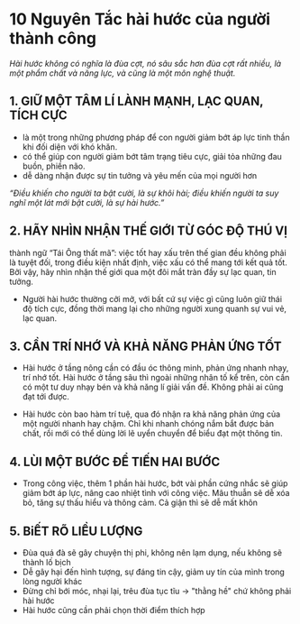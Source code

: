 # 10 Nguyên Tắc hài hước của người thành công

<i> Hài hước không có nghĩa là đùa cợt, nó sâu sắc hơn đùa cợt rất nhiều, là một phẩm chất và năng lực, và cũng là một môn nghệ thuật.</i>


## 1. GIỮ MỘT TÂM LÍ LÀNH MẠNH, LẠC QUAN, TÍCH CỰC
- là một trong những phương pháp để con người giảm bớt áp lực tinh thần khi đối diện với khó khăn.
- có thể giúp con người giảm bớt tâm trạng tiêu cực, giải tỏa những đau buồn, phiền não.
- dễ dàng nhận được sự tin tưởng và yêu mến của mọi người hơn


<i>“Điều khiến cho người ta bật cười, là sự khôi hài; điều khiến người ta suy nghĩ một lát mới bật cười, là sự hài hước.”</i>

## 2. HÃY NHÌN NHẬN THẾ GIỚI TỪ GÓC ĐỘ THÚ VỊ
thành ngữ “Tái Ông thất mã”:
 việc tốt hay xấu trên thế gian đều không phải là tuyệt đối, 
trong điều kiện nhất định, việc xấu có thể mang tới kết quả tốt. 
Bởi vậy, hãy nhìn nhận thế giới qua một đôi mắt tràn đầy sự lạc quan, tin tưởng.

- Người hài hước thường cởi mở, với bất cứ sự việc gì cũng luôn giữ thái độ tích cực,
đồng thời mang lại cho những người xung quanh sự vui vẻ, lạc quan.

## 3. CẦN TRÍ NHỚ VÀ KHẢ NĂNG PHẢN ỨNG TỐT
- Hài hước ở tầng nông cần có đầu óc thông minh, phản ứng nhanh nhạy, trí nhớ tốt.
Hài hước ở tầng sâu thì ngoài những nhân tố kể trên, còn cần có một tư duy nhạy bén
 và khả năng lí giải vấn đề. Không phải ai cũng đạt tới được.

- Hài hước còn bao hàm trí tuệ, qua đó nhận ra khả năng phản ứng của một người nhanh hay chậm. 
Chỉ khi nhanh chóng nắm bắt được bản chất, rồi mới có thể dùng lời lẽ uyển chuyển để biểu đạt một thông tin.

## 4. LÙI MỘT BƯỚC ĐỂ TIẾN HAI BƯỚC
- Trong công việc, thêm 1 phần hài hước, bớt vài phần cứng nhắc sẽ giúp giảm bớt áp lực, nâng cao nhiệt tình với công việc.
Mâu thuẫn sẽ dễ xóa bỏ, tăng sự thấu hiểu và thông cảm. Cả giận thì sẽ dễ mất khôn

## 5. BiẾT RÕ LIỀU LƯỢNG
- Đùa quá đà sẽ gây chuyện thị phi, không nên lạm dụng, nếu không sẽ thành lố bịch
- Dễ gây hại đến hình tượng, sự đáng tin cậy, giảm uy tín của mình trong lòng người khác
- Đừng chỉ bới móc, nhại lại, trêu đùa tục tĩu -> "thằng hề" chứ không phải hài hước
- Hài hước cũng cần phải chọn thời điểm thích hợp

